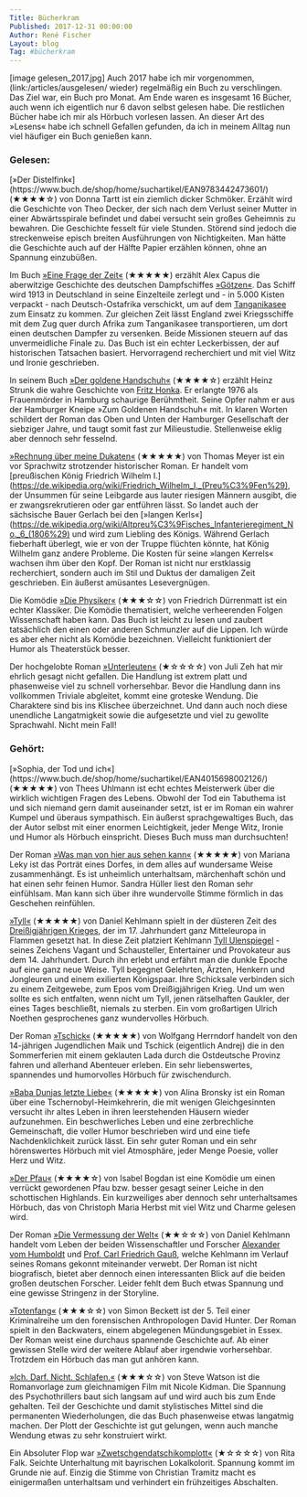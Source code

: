 ```yaml
---
Title: Bücherkram
Published: 2017-12-31 00:00:00
Author: René Fischer
Layout: blog
Tag: #bücherkram
---
```

[image gelesen_2017.jpg]
Auch 2017 habe ich mir vorgenommen, (link:/articles/ausgelesen/ wieder) regelmäßig ein Buch zu verschlingen. Das Ziel war, ein Buch pro Monat. Am Ende waren es insgesamt 16 Bücher, auch wenn ich eigentlich nur 6 davon selbst gelesen habe. Die restlichen Bücher habe ich mir als Hörbuch vorlesen lassen. An dieser Art des &raquo;Lesens&laquo; habe ich schnell Gefallen gefunden, da ich in meinem Alltag nun viel häufiger ein Buch genießen kann.

<h3>Gelesen:</h3>
[&raquo;Der Distelfink&laquo;](https://www.buch.de/shop/home/suchartikel/EAN9783442473601/) (★★★★☆) von Donna Tartt ist ein ziemlich dicker Schmöker. Erzählt wird die Geschichte von Theo Decker, der sich nach dem Verlust seiner Mutter in einer Abwärtsspirale befindet und dabei versucht sein großes Geheimnis zu bewahren.  Die Geschichte fesselt für viele Stunden. Störend sind jedoch die streckenweise episch breiten Ausführungen von Nichtigkeiten. Man hätte die Geschichte auch auf der Hälfte Papier erzählen können, ohne an Spannung einzubüßen.

Im Buch [&raquo;Eine Frage der Zeit&laquo;](https://www.buch.de/shop/home/suchartikel/EAN9783442739110/) (★★★★★)  erzählt Alex Capus die aberwitzige Geschichte des deutschen Dampfschiffes [&raquo;Götzen&laquo;](https://de.wikipedia.org/wiki/Liemba_&#40;Schiff&#41;). Das Schiff wird 1913 in Deutschland in seine Einzelteile zerlegt und - in 5.000 Kisten verpackt - nach Deutsch-Ostafrika verschickt, um auf dem [Tanganikasee](https://de.wikipedia.org/wiki/Tanganjikasee) zum Einsatz zu kommen. Zur gleichen Zeit lässt England zwei Kriegsschiffe mit dem Zug quer durch Afrika zum Tanganikasee transportieren, um dort einen deutschen Dampfer zu versenken. Beide Missionen steuern auf das unvermeidliche Finale zu. Das Buch ist ein echter Leckerbissen, der auf historischen Tatsachen basiert. Hervorragend recherchiert und mit viel Witz und Ironie geschrieben. 

In seinem Buch [&raquo;Der goldene Handschuh&laquo;](https://www.buch.de/shop/home/suchartikel/EAN9783499271274/) (★★★★☆) erzählt Heinz Strunk die wahre Geschichte von [Fritz Honka](https://de.wikipedia.org/wiki/Fritz_Honka). Er erlangte 1976 als Frauenmörder in Hamburg schaurige Berühmtheit. Seine Opfer nahm er aus der Hamburger Kneipe &raquo;Zum Goldenen Handschuh&laquo; mit. In klaren Worten schildert der Roman das Oben und Unten der Hamburger Gesellschaft der siebziger Jahre, und taugt somit fast zur Milieustudie. Stellenweise eklig aber dennoch sehr fesselnd.

[&raquo;Rechnung über meine Dukaten&laquo;](https://www.buch.de/shop/home/suchartikel/EAN9783257243277/) (★★★★★) von Thomas Meyer ist ein vor Sprachwitz strotzender historischer Roman. Er handelt vom [preußischen König Friedrich Wilhelm I.](https://de.wikipedia.org/wiki/Friedrich_Wilhelm_I._(Preu%C3%9Fen%29), der Unsummen für seine Leibgarde aus lauter riesigen Männern ausgibt, die er zwangsrekrutieren oder gar entführen lässt. So landet auch der sächsische Bauer Gerlach bei den [&raquo;langen Kerls&laquo;](https://de.wikipedia.org/wiki/Altpreu%C3%9Fisches_Infanterieregiment_No._6_(1806%29) und wird zum Liebling des Königs. Während Gerlach fieberhaft überlegt, wie er von der Truppe flüchten könnte, hat König Wilhelm ganz andere Probleme. Die Kosten für seine &raquo;langen Kerrels&laquo; wachsen ihm über den Kopf. Der Roman ist nicht nur erstklassig recherchiert, sondern auch im Stil und Duktus der damaligen Zeit geschrieben. Ein äußerst amüsantes Lesevergnügen.

Die Komödie [&raquo;Die Physiker&laquo;](https://www.buch.de/shop/home/suchartikel/EAN9783257230475/) (★★★☆☆) von Friedrich Dürrenmatt ist ein echter Klassiker.  Die Komödie thematisiert, welche verheerenden Folgen Wissenschaft haben kann. Das Buch ist leicht zu lesen und zaubert tatsächlich den einen oder anderen Schmunzler auf die Lippen. Ich würde es aber eher nicht als Komödie  bezeichnen. Vielleicht funktioniert der Humor als Theaterstück besser. 

Der hochgelobte Roman [&raquo;Unterleuten&laquo;](https://www.buch.de/shop/home/suchartikel/EAN9783442715732/) (★☆☆☆☆) von Juli Zeh hat mir ehrlich gesagt nicht gefallen. Die Handlung ist extrem platt und phasenweise viel zu schnell vorhersehbar. Bevor die Handlung dann ins vollkommen Triviale abgleitet, kommt eine groteske Wendung. Die Charaktere sind bis ins Klischee überzeichnet.  Und dann auch noch diese unendliche Langatmigkeit sowie die aufgesetzte und viel zu gewollte Sprachwahl. Nicht mein Fall!

<h3>Gehört:</h3>
[&raquo;Sophia, der Tod und ich&laquo;](https://www.buch.de/shop/home/suchartikel/EAN4015698002126/) (★★★★★) von Thees Uhlmann ist echt echtes Meisterwerk über die wirklich wichtigen Fragen des Lebens. Obwohl der Tod ein Tabuthema ist und sich niemand gern damit auseinander setzt, ist er im Roman ein wahrer Kumpel und überaus sympathisch. Ein äußerst sprachgewaltiges Buch, das der Autor selbst mit einer enormen Leichtigkeit, jeder Menge Witz, Ironie und Humor als Hörbuch einspricht. Dieses Buch muss man durchsuchten!

Der Roman [&raquo;Was man von hier aus sehen kann&laquo;](https://www.buch.de/shop/home/suchartikel/EAN9783864844362/) (★★★★★) von Mariana Leky ist das Porträt eines Dorfes, in dem alles auf wundersame Weise zusammenhängt. Es ist unheimlich unterhaltsam, märchenhaft schön und hat einen sehr feinen Humor. Sandra Hüller liest den Roman sehr einfühlsam. Man kann sich über ihre wundervolle Stimme förmlich in das Geschehen reinfühlen.

[&raquo;Tyll&laquo;](https://www.buch.de/shop/home/suchartikel/EAN9783839816042/) (★★★★★) von Daniel Kehlmann spielt in der düsteren Zeit des [Dreißigjährigen Krieges](https://de.wikipedia.org/wiki/Drei%C3%9Figj%C3%A4hriger_Krieg), der im 17. Jahrhundert ganz Mitteleuropa in Flammen gesetzt hat. In diese Zeit platziert Kehlmann [Tyll Ulenspiegel](https://de.wikipedia.org/wiki/Till_Eulenspiegel) - seines Zeichens Vagant und Schausteller, Entertainer und Provokateur aus dem 14. Jahrhundert. Durch ihn erlebt und erfährt man die dunkle Epoche auf eine ganz neue Weise. Tyll begegnet Gelehrten, Ärzten, Henkern und Jongleuren und einem exilierten Königspaar. Ihre Schicksale verbinden sich zu einem Zeitgewebe, zum Epos vom Dreißigjährigen Krieg. Und um wen sollte es sich entfalten, wenn nicht um Tyll, jenen rätselhaften Gaukler, der eines Tages beschließt, niemals zu sterben. Ein vom großartigen Ulrich Noethen gesprochenes ganz wundervolles Hörbuch.

Der Roman [&raquo;Tschick&laquo;](https://www.buch.de/shop/home/suchartikel/EAN9783839891261/) (★★★★★) von Wolfgang Herrndorf handelt von den 14-jährigen Jugendlichen Maik und Tschick (eigentlich Andrej) die in den Sommerferien mit einem geklauten Lada durch die Ostdeutsche Provinz fahren und allerhand Abenteuer erleben. Ein sehr liebenswertes, spannendes und humorvolles Hörbuch für zwischendurch.

[&raquo;Baba Dunjas letzte Liebe&laquo;](https://www.buch.de/shop/home/suchartikel/EAN9783864844348/) (★★★★★) von Alina Bronsky ist ein Roman über eine Tschernobyl-Heimkehrerin, die mit wenigen  Gleichgesinnten versucht ihr altes Leben in ihren leerstehenden Häusern wieder aufzunehmen. Ein beschwerliches Leben und eine zerbrechliche Gemeinschaft, die voller Humor beschrieben wird und eine tiefe Nachdenklichkeit zurück lässt. Ein sehr guter Roman und ein sehr hörenswertes Hörbuch mit viel Atmosphäre, jeder Menge Poesie, voller Herz und Witz.

[&raquo;Der Pfau&laquo;](https://www.buch.de/shop/home/suchartikel/EAN9783839814581/) (★★★★☆) von Isabel Bogdan ist eine Komödie um einen verrückt gewordenen Pfau bzw. besser gesagt seiner Leiche in den schottischen Highlands. Ein kurzweiliges aber dennoch sehr unterhaltsames Hörbuch, das von Christoph Maria Herbst mit viel Witz und Charme gelesen wird.

Der Roman [&raquo;Die Vermessung der Welt&laquo;](https://www.buch.de/shop/home/suchartikel/EAN9783499253034/) (★★☆☆☆) von Daniel Kehlmann handelt vom Leben der beiden Wissenschaftler und Forscher [Alexander vom Humboldt](https://de.wikipedia.org/wiki/Alexander_von_Humboldt) und [Prof. Carl Friedrich Gauß](https://de.wikipedia.org/wiki/Carl_Friedrich_Gau%C3%9F), welche Kehlmann im Verlauf seines Romans gekonnt miteinander verwebt. Der Roman ist nicht biografisch, bietet aber dennoch einen interessanten Blick auf die beiden großen deutschen Forscher. Leider fehlt dem Buch etwas Spannung und eine gewisse Stringenz in der Storyline.

[&raquo;Totenfang&laquo;](https://www.buch.de/shop/home/suchartikel/EAN9783839893487/) (★★★☆☆) von Simon Beckett ist der 5. Teil einer Kriminalreihe um den forensischen Anthropologen David Hunter. Der Roman spielt in den Backwaters, einem abgelegenen Mündungsgebiet in Essex. Der Roman weist eine durchaus spannende Geschichte auf. Ab einer gewissen Stelle wird der weitere Ablauf aber irgendwie vorhersehbar. Trotzdem ein Hörbuch das man gut anhören kann.

[&raquo;Ich. Darf. Nicht. Schlafen.&laquo;](https://www.buch.de/shop/home/suchartikel/EAN9783839892312/) (★★★☆☆) von Steve Watson ist die Romanvorlage zum gleichnamigen Film mit Nicole Kidman. Die Spannung des Psychothrillers baut sich langsam auf und wird auch bis zum Ende gehalten. Teil der Geschichte und damit stylistisches Mittel sind die permanenten Wiederholungen, die das Buch phasenweise etwas langatmig machen. Der Plott der Geschichte ist gut gelungen, wenn auch manche Wendung etwas zu sehr konstruiert wirkt.

Ein Absoluter Flop war [&raquo;Zwetschgendatschikomplott&laquo;](https://www.buch.de/shop/home/suchartikel/EAN9783862314171/) (★☆☆☆☆) von Rita Falk. Seichte Unterhaltung mit bayrischen Lokalkolorit. Spannung kommt im Grunde nie auf. Einzig die Stimme von Christian Tramitz macht es einigermaßen unterhaltsam und verhindert ein frühzeitiges Abschalten.